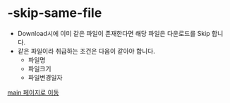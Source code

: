 
# -skip-same-file
- Download시에 이미 같은 파일이 존재한다면 해당 파일은 다운로드를 Skip 합니다.
- 같은 파일이라 취급하는 조건은 다음이 같아야 합니다.
    - 파일명
    - 파일크기
    - 파일변경일자

[main 페이지로 이동](main.md)